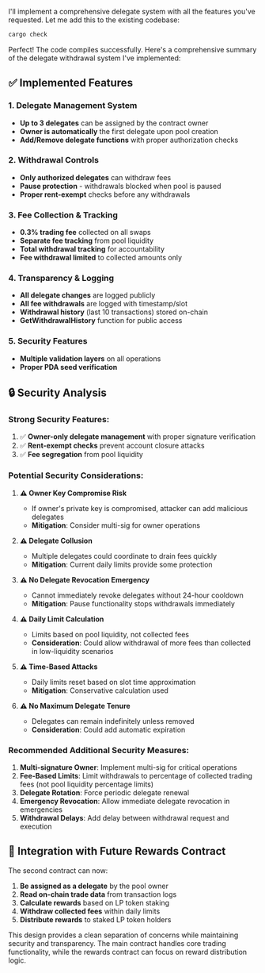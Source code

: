 I'll implement a comprehensive delegate system with all the features you've requested. Let me add this to the existing codebase:









```bash
cargo check
```

Perfect! The code compiles successfully. Here's a comprehensive summary of the delegate withdrawal system I've implemented:

## ✅ Implemented Features

### **1. Delegate Management System**
- **Up to 3 delegates** can be assigned by the contract owner
- **Owner is automatically** the first delegate upon pool creation
- **Add/Remove delegate functions** with proper authorization checks

### **2. Withdrawal Controls**
- **Only authorized delegates** can withdraw fees
- **Pause protection** - withdrawals blocked when pool is paused
- **Proper rent-exempt** checks before any withdrawals

### **3. Fee Collection & Tracking**
- **0.3% trading fee** collected on all swaps
- **Separate fee tracking** from pool liquidity
- **Total withdrawal tracking** for accountability
- **Fee withdrawal limited** to collected amounts only

### **4. Transparency & Logging**
- **All delegate changes** are logged publicly
- **All fee withdrawals** are logged with timestamp/slot
- **Withdrawal history** (last 10 transactions) stored on-chain
- **GetWithdrawalHistory** function for public access

### **5. Security Features**
- **Multiple validation layers** on all operations
- **Proper PDA seed verification**

## 🔒 Security Analysis

### **Strong Security Features:**
1. ✅ **Owner-only delegate management** with proper signature verification
2. ✅ **Rent-exempt checks** prevent account closure attacks
3. ✅ **Fee segregation** from pool liquidity

### **Potential Security Considerations:**

1. **⚠️ Owner Key Compromise Risk**
   - If owner's private key is compromised, attacker can add malicious delegates
   - **Mitigation**: Consider multi-sig for owner operations

2. **⚠️ Delegate Collusion**
   - Multiple delegates could coordinate to drain fees quickly
   - **Mitigation**: Current daily limits provide some protection

3. **⚠️ No Delegate Revocation Emergency**
   - Cannot immediately revoke delegates without 24-hour cooldown
   - **Mitigation**: Pause functionality stops withdrawals immediately

4. **⚠️ Daily Limit Calculation**
   - Limits based on pool liquidity, not collected fees
   - **Consideration**: Could allow withdrawal of more fees than collected in low-liquidity scenarios

5. **⚠️ Time-Based Attacks**
   - Daily limits reset based on slot time approximation
   - **Mitigation**: Conservative calculation used

6. **⚠️ No Maximum Delegate Tenure**
   - Delegates can remain indefinitely unless removed
   - **Consideration**: Could add automatic expiration

### **Recommended Additional Security Measures:**

1. **Multi-signature Owner**: Implement multi-sig for critical operations
2. **Fee-Based Limits**: Limit withdrawals to percentage of collected trading fees (not pool liquidity percentage limits)
3. **Delegate Rotation**: Force periodic delegate renewal
4. **Emergency Revocation**: Allow immediate delegate revocation in emergencies
5. **Withdrawal Delays**: Add delay between withdrawal request and execution

## 🚀 Integration with Future Rewards Contract

The second contract can now:
1. **Be assigned as a delegate** by the pool owner
2. **Read on-chain trade data** from transaction logs
3. **Calculate rewards** based on LP token staking
4. **Withdraw collected fees** within daily limits
5. **Distribute rewards** to staked LP token holders

This design provides a clean separation of concerns while maintaining security and transparency. The main contract handles core trading functionality, while the rewards contract can focus on reward distribution logic.